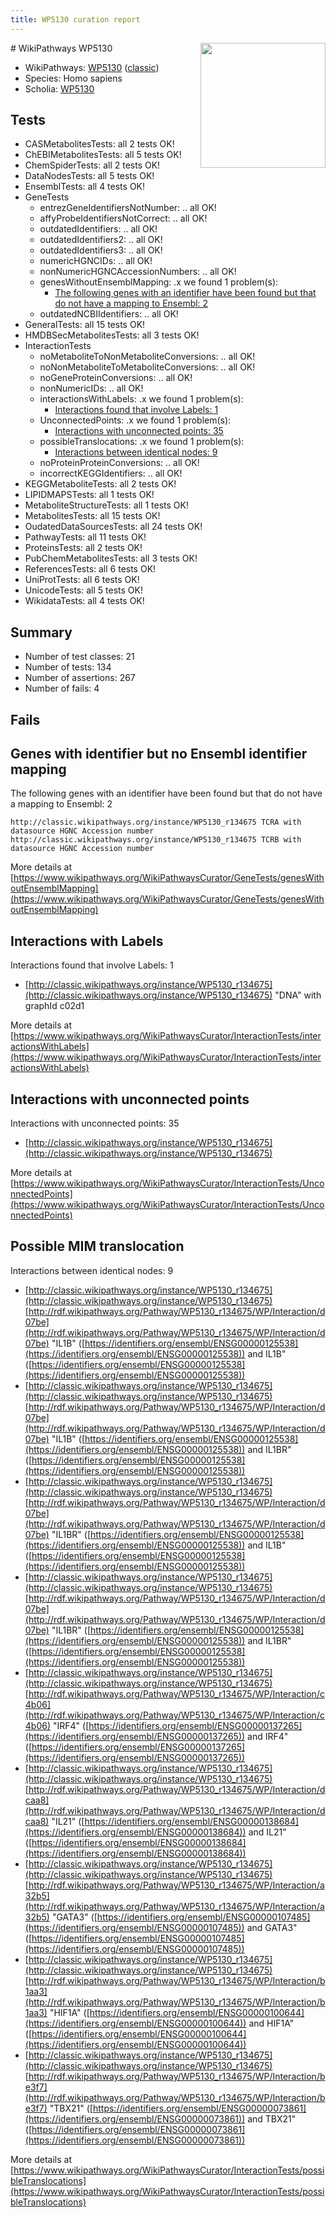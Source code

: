 ```yaml
---
title: WP5130 curation report
---
```


<img style="float: right; width: 200px" src="https://upload.wikimedia.org/wikipedia/commons/thumb/8/83/Wplogo_with_text_500.png/640px-Wplogo_with_text_500.png" />
# WikiPathways WP5130

* WikiPathways: [WP5130](https://wikipathways.org/pathways/WP5130) ([classic](https://classic.wikipathways.org/instance/WP5130))
* Species: Homo sapiens
* Scholia: [WP5130](https://scholia.toolforge.org/wikipathways/WP5130)
## Tests
* CASMetabolitesTests: all 2 tests OK!
* ChEBIMetabolitesTests: all 5 tests OK!
* ChemSpiderTests: all 2 tests OK!
* DataNodesTests: all 5 tests OK!
* EnsemblTests: all 4 tests OK!
* GeneTests
    * entrezGeneIdentifiersNotNumber: .. all OK!
    * affyProbeIdentifiersNotCorrect: .. all OK!
    * outdatedIdentifiers: .. all OK!
    * outdatedIdentifiers2: .. all OK!
    * outdatedIdentifiers3: .. all OK!
    * numericHGNCIDs: .. all OK!
    * nonNumericHGNCAccessionNumbers: .. all OK!
    * genesWithoutEnsemblMapping: .x we found 1 problem(s):
        * [The following genes with an identifier have been found but that do not have a mapping to Ensembl: 2](#40286d84)
    * outdatedNCBIIdentifiers: .. all OK!
* GeneralTests: all 15 tests OK!
* HMDBSecMetabolitesTests: all 3 tests OK!
* InteractionTests
    * noMetaboliteToNonMetaboliteConversions: .. all OK!
    * noNonMetaboliteToMetaboliteConversions: .. all OK!
    * noGeneProteinConversions: .. all OK!
    * nonNumericIDs: .. all OK!
    * interactionsWithLabels: .x we found 1 problem(s):
        * [Interactions found that involve Labels: 1](#630d2678)
    * UnconnectedPoints: .x we found 1 problem(s):
        * [Interactions with unconnected points: 35](#7f1d40ba)
    * possibleTranslocations: .x we found 1 problem(s):
        * [Interactions between identical nodes: 9](#1c11820e)
    * noProteinProteinConversions: .. all OK!
    * incorrectKEGGIdentifiers: .. all OK!
* KEGGMetaboliteTests: all 2 tests OK!
* LIPIDMAPSTests: all 1 tests OK!
* MetaboliteStructureTests: all 1 tests OK!
* MetabolitesTests: all 15 tests OK!
* OudatedDataSourcesTests: all 24 tests OK!
* PathwayTests: all 11 tests OK!
* ProteinsTests: all 2 tests OK!
* PubChemMetabolitesTests: all 3 tests OK!
* ReferencesTests: all 6 tests OK!
* UniProtTests: all 6 tests OK!
* UnicodeTests: all 5 tests OK!
* WikidataTests: all 4 tests OK!


## Summary

* Number of test classes: 21
* Number of tests: 134
* Number of assertions: 267
* Number of fails: 4

## Fails

<a name="40286d84" />

## Genes with identifier but no Ensembl identifier mapping

The following genes with an identifier have been found but that do not have a mapping to Ensembl: 2
```
http://classic.wikipathways.org/instance/WP5130_r134675 TCRA with datasource HGNC Accession number
http://classic.wikipathways.org/instance/WP5130_r134675 TCRB with datasource HGNC Accession number
```

More details at [https://www.wikipathways.org/WikiPathwaysCurator/GeneTests/genesWithoutEnsemblMapping](https://www.wikipathways.org/WikiPathwaysCurator/GeneTests/genesWithoutEnsemblMapping)

<a name="630d2678" />

## Interactions with Labels

Interactions found that involve Labels: 1

* [http://classic.wikipathways.org/instance/WP5130_r134675](http://classic.wikipathways.org/instance/WP5130_r134675) "DNA" with graphId c02d1


More details at [https://www.wikipathways.org/WikiPathwaysCurator/InteractionTests/interactionsWithLabels](https://www.wikipathways.org/WikiPathwaysCurator/InteractionTests/interactionsWithLabels)

<a name="7f1d40ba" />

## Interactions with unconnected points

Interactions with unconnected points: 35

* [http://classic.wikipathways.org/instance/WP5130_r134675](http://classic.wikipathways.org/instance/WP5130_r134675)


More details at [https://www.wikipathways.org/WikiPathwaysCurator/InteractionTests/UnconnectedPoints](https://www.wikipathways.org/WikiPathwaysCurator/InteractionTests/UnconnectedPoints)

<a name="1c11820e" />

## Possible MIM translocation

Interactions between identical nodes: 9

* [http://classic.wikipathways.org/instance/WP5130_r134675](http://classic.wikipathways.org/instance/WP5130_r134675) [http://rdf.wikipathways.org/Pathway/WP5130_r134675/WP/Interaction/d07be](http://rdf.wikipathways.org/Pathway/WP5130_r134675/WP/Interaction/d07be) "IL1B" ([https://identifiers.org/ensembl/ENSG00000125538](https://identifiers.org/ensembl/ENSG00000125538)) and 
IL1B" ([https://identifiers.org/ensembl/ENSG00000125538](https://identifiers.org/ensembl/ENSG00000125538))
* [http://classic.wikipathways.org/instance/WP5130_r134675](http://classic.wikipathways.org/instance/WP5130_r134675) [http://rdf.wikipathways.org/Pathway/WP5130_r134675/WP/Interaction/d07be](http://rdf.wikipathways.org/Pathway/WP5130_r134675/WP/Interaction/d07be) "IL1B" ([https://identifiers.org/ensembl/ENSG00000125538](https://identifiers.org/ensembl/ENSG00000125538)) and 
IL1BR" ([https://identifiers.org/ensembl/ENSG00000125538](https://identifiers.org/ensembl/ENSG00000125538))
* [http://classic.wikipathways.org/instance/WP5130_r134675](http://classic.wikipathways.org/instance/WP5130_r134675) [http://rdf.wikipathways.org/Pathway/WP5130_r134675/WP/Interaction/d07be](http://rdf.wikipathways.org/Pathway/WP5130_r134675/WP/Interaction/d07be) "IL1BR" ([https://identifiers.org/ensembl/ENSG00000125538](https://identifiers.org/ensembl/ENSG00000125538)) and 
IL1B" ([https://identifiers.org/ensembl/ENSG00000125538](https://identifiers.org/ensembl/ENSG00000125538))
* [http://classic.wikipathways.org/instance/WP5130_r134675](http://classic.wikipathways.org/instance/WP5130_r134675) [http://rdf.wikipathways.org/Pathway/WP5130_r134675/WP/Interaction/d07be](http://rdf.wikipathways.org/Pathway/WP5130_r134675/WP/Interaction/d07be) "IL1BR" ([https://identifiers.org/ensembl/ENSG00000125538](https://identifiers.org/ensembl/ENSG00000125538)) and 
IL1BR" ([https://identifiers.org/ensembl/ENSG00000125538](https://identifiers.org/ensembl/ENSG00000125538))
* [http://classic.wikipathways.org/instance/WP5130_r134675](http://classic.wikipathways.org/instance/WP5130_r134675) [http://rdf.wikipathways.org/Pathway/WP5130_r134675/WP/Interaction/c4b06](http://rdf.wikipathways.org/Pathway/WP5130_r134675/WP/Interaction/c4b06) "IRF4" ([https://identifiers.org/ensembl/ENSG00000137265](https://identifiers.org/ensembl/ENSG00000137265)) and 
IRF4" ([https://identifiers.org/ensembl/ENSG00000137265](https://identifiers.org/ensembl/ENSG00000137265))
* [http://classic.wikipathways.org/instance/WP5130_r134675](http://classic.wikipathways.org/instance/WP5130_r134675) [http://rdf.wikipathways.org/Pathway/WP5130_r134675/WP/Interaction/dcaa8](http://rdf.wikipathways.org/Pathway/WP5130_r134675/WP/Interaction/dcaa8) "IL21" ([https://identifiers.org/ensembl/ENSG00000138684](https://identifiers.org/ensembl/ENSG00000138684)) and 
IL21" ([https://identifiers.org/ensembl/ENSG00000138684](https://identifiers.org/ensembl/ENSG00000138684))
* [http://classic.wikipathways.org/instance/WP5130_r134675](http://classic.wikipathways.org/instance/WP5130_r134675) [http://rdf.wikipathways.org/Pathway/WP5130_r134675/WP/Interaction/a32b5](http://rdf.wikipathways.org/Pathway/WP5130_r134675/WP/Interaction/a32b5) "GATA3" ([https://identifiers.org/ensembl/ENSG00000107485](https://identifiers.org/ensembl/ENSG00000107485)) and 
GATA3" ([https://identifiers.org/ensembl/ENSG00000107485](https://identifiers.org/ensembl/ENSG00000107485))
* [http://classic.wikipathways.org/instance/WP5130_r134675](http://classic.wikipathways.org/instance/WP5130_r134675) [http://rdf.wikipathways.org/Pathway/WP5130_r134675/WP/Interaction/b1aa3](http://rdf.wikipathways.org/Pathway/WP5130_r134675/WP/Interaction/b1aa3) "HIF1A" ([https://identifiers.org/ensembl/ENSG00000100644](https://identifiers.org/ensembl/ENSG00000100644)) and 
HIF1A" ([https://identifiers.org/ensembl/ENSG00000100644](https://identifiers.org/ensembl/ENSG00000100644))
* [http://classic.wikipathways.org/instance/WP5130_r134675](http://classic.wikipathways.org/instance/WP5130_r134675) [http://rdf.wikipathways.org/Pathway/WP5130_r134675/WP/Interaction/be3f7](http://rdf.wikipathways.org/Pathway/WP5130_r134675/WP/Interaction/be3f7) "TBX21" ([https://identifiers.org/ensembl/ENSG00000073861](https://identifiers.org/ensembl/ENSG00000073861)) and 
TBX21" ([https://identifiers.org/ensembl/ENSG00000073861](https://identifiers.org/ensembl/ENSG00000073861))


More details at [https://www.wikipathways.org/WikiPathwaysCurator/InteractionTests/possibleTranslocations](https://www.wikipathways.org/WikiPathwaysCurator/InteractionTests/possibleTranslocations)

